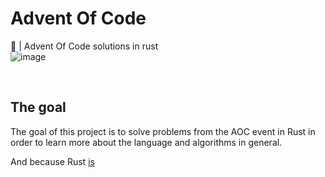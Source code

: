 # Advent Of Code

🎄 | Advent Of Code solutions in rust 
<br>
![image](https://user-images.githubusercontent.com/72028266/209364794-85f539b6-38fe-48d7-b8ea-309d1cd9ba67.png)

<br>

## The goal

The goal of this project is to solve problems from the AOC event in Rust in order to learn more about the language and algorithms in general.

And because Rust [is](https://youtu.be/Z0GX2mTUtfo?t=2)
